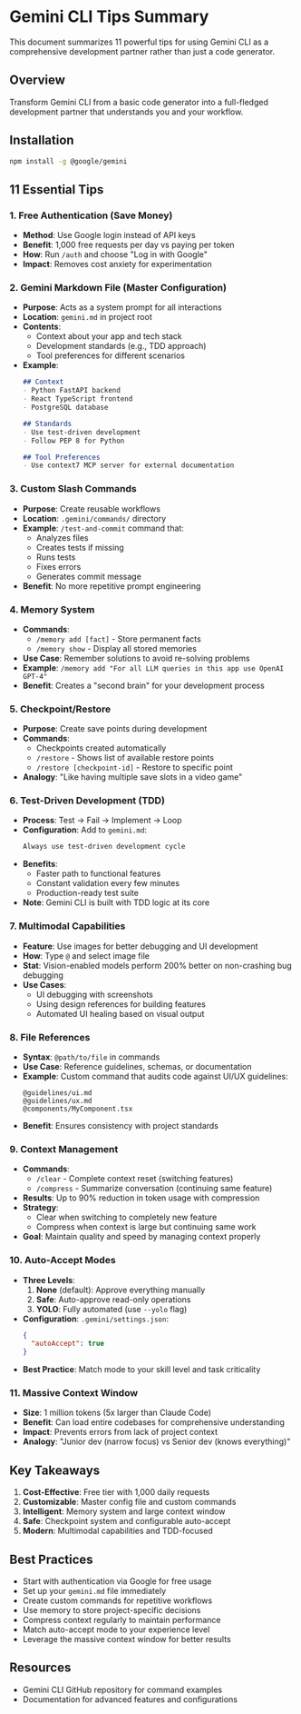 # Gemini CLI Tips Summary

This document summarizes 11 powerful tips for using Gemini CLI as a comprehensive development partner rather than just a code generator.

## Overview
Transform Gemini CLI from a basic code generator into a full-fledged development partner that understands you and your workflow.

## Installation
```bash
npm install -g @google/gemini
```

## 11 Essential Tips

### 1. Free Authentication (Save Money)
- **Method**: Use Google login instead of API keys
- **Benefit**: 1,000 free requests per day vs paying per token
- **How**: Run `/auth` and choose "Log in with Google"
- **Impact**: Removes cost anxiety for experimentation

### 2. Gemini Markdown File (Master Configuration)
- **Purpose**: Acts as a system prompt for all interactions
- **Location**: `gemini.md` in project root
- **Contents**:
  - Context about your app and tech stack
  - Development standards (e.g., TDD approach)
  - Tool preferences for different scenarios
- **Example**:
  ```markdown
  ## Context
  - Python FastAPI backend
  - React TypeScript frontend
  - PostgreSQL database
  
  ## Standards
  - Use test-driven development
  - Follow PEP 8 for Python
  
  ## Tool Preferences
  - Use context7 MCP server for external documentation
  ```

### 3. Custom Slash Commands
- **Purpose**: Create reusable workflows
- **Location**: `.gemini/commands/` directory
- **Example**: `/test-and-commit` command that:
  - Analyzes files
  - Creates tests if missing
  - Runs tests
  - Fixes errors
  - Generates commit message
- **Benefit**: No more repetitive prompt engineering

### 4. Memory System
- **Commands**:
  - `/memory add [fact]` - Store permanent facts
  - `/memory show` - Display all stored memories
- **Use Case**: Remember solutions to avoid re-solving problems
- **Example**: `/memory add "For all LLM queries in this app use OpenAI GPT-4"`
- **Benefit**: Creates a "second brain" for your development process

### 5. Checkpoint/Restore
- **Purpose**: Create save points during development
- **Commands**:
  - Checkpoints created automatically
  - `/restore` - Shows list of available restore points
  - `/restore [checkpoint-id]` - Restore to specific point
- **Analogy**: "Like having multiple save slots in a video game"

### 6. Test-Driven Development (TDD)
- **Process**: Test → Fail → Implement → Loop
- **Configuration**: Add to `gemini.md`:
  ```markdown
  Always use test-driven development cycle
  ```
- **Benefits**:
  - Faster path to functional features
  - Constant validation every few minutes
  - Production-ready test suite
- **Note**: Gemini CLI is built with TDD logic at its core

### 7. Multimodal Capabilities
- **Feature**: Use images for better debugging and UI development
- **How**: Type `@` and select image file
- **Stat**: Vision-enabled models perform 200% better on non-crashing bug debugging
- **Use Cases**:
  - UI debugging with screenshots
  - Using design references for building features
  - Automated UI healing based on visual output

### 8. File References
- **Syntax**: `@path/to/file` in commands
- **Use Case**: Reference guidelines, schemas, or documentation
- **Example**: Custom command that audits code against UI/UX guidelines:
  ```
  @guidelines/ui.md
  @guidelines/ux.md
  @components/MyComponent.tsx
  ```
- **Benefit**: Ensures consistency with project standards

### 9. Context Management
- **Commands**:
  - `/clear` - Complete context reset (switching features)
  - `/compress` - Summarize conversation (continuing same feature)
- **Results**: Up to 90% reduction in token usage with compression
- **Strategy**:
  - Clear when switching to completely new feature
  - Compress when context is large but continuing same work
- **Goal**: Maintain quality and speed by managing context properly

### 10. Auto-Accept Modes
- **Three Levels**:
  1. **None** (default): Approve everything manually
  2. **Safe**: Auto-approve read-only operations
  3. **YOLO**: Fully automated (use `--yolo` flag)
- **Configuration**: `.gemini/settings.json`:
  ```json
  {
    "autoAccept": true
  }
  ```
- **Best Practice**: Match mode to your skill level and task criticality

### 11. Massive Context Window
- **Size**: 1 million tokens (5x larger than Claude Code)
- **Benefit**: Can load entire codebases for comprehensive understanding
- **Impact**: Prevents errors from lack of project context
- **Analogy**: "Junior dev (narrow focus) vs Senior dev (knows everything)"

## Key Takeaways

1. **Cost-Effective**: Free tier with 1,000 daily requests
2. **Customizable**: Master config file and custom commands
3. **Intelligent**: Memory system and large context window
4. **Safe**: Checkpoint system and configurable auto-accept
5. **Modern**: Multimodal capabilities and TDD-focused

## Best Practices

- Start with authentication via Google for free usage
- Set up your `gemini.md` file immediately
- Create custom commands for repetitive workflows
- Use memory to store project-specific decisions
- Compress context regularly to maintain performance
- Match auto-accept mode to your experience level
- Leverage the massive context window for better results

## Resources
- Gemini CLI GitHub repository for command examples
- Documentation for advanced features and configurations